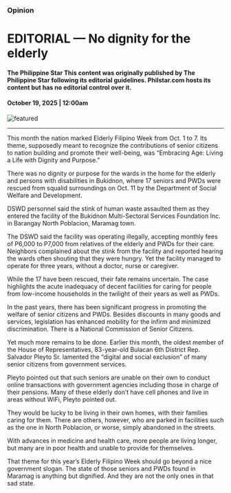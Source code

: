 ### Opinion

# EDITORIAL — No dignity for the elderly

#### The Philippine Star This content was originally published by The Philippine Star following its editorial guidelines. Philstar.com hosts its content but has no editorial control over it.

#### October 19, 2025 | 12:00am

![featured](https://media.philstar.com/photos/2023/05/30/editorialdefault-1_2023-05-30_13-49-27.jpg)

---

This month the nation marked Elderly Filipino Week from Oct. 1 to 7. Its theme, supposedly meant to recognize the contributions of senior citizens to nation building and promote their well-being, was “Embracing Age: Living a Life with Dignity and Purpose.”

There was no dignity or purpose for the wards in the home for the elderly and persons with disabilities in Bukidnon, where 17 seniors and PWDs were rescued from squalid surroundings on Oct. 11 by the Department of Social Welfare and Development.

DSWD personnel said the stink of human waste assaulted them as they entered the facility of the Bukidnon Multi-Sectoral Services Foundation Inc. in Barangay North Poblacion, Maramag town.

The DSWD said the facility was operating illegally, accepting monthly fees of P6,000 to P7,000 from relatives of the elderly and PWDs for their care. Neighbors complained about the stink from the facility and reported hearing the wards often shouting that they were hungry. Yet the facility managed to operate for three years, without a doctor, nurse or caregiver.

While the 17 have been rescued, their fate remains uncertain. The case highlights the acute inadequacy of decent facilities for caring for people from low-income households in the twilight of their years as well as PWDs.

In the past years, there has been significant progress in promoting the welfare of senior citizens and PWDs. Besides discounts in many goods and services, legislation has enhanced mobility for the infirm and minimized discrimination. There is a National Commission of Senior Citizens.

Yet much more remains to be done. Earlier this month, the oldest member of the House of Representatives, 83-year-old Bulacan 6th District Rep. Salvador Pleyto Sr. lamented the “digital and social exclusion” of many senior citizens from government services.

Pleyto pointed out that such seniors are unable on their own to conduct online transactions with government agencies including those in charge of their pensions. Many of these elderly don’t have cell phones and live in areas without WiFi, Pleyto pointed out.

They would be lucky to be living in their own homes, with their families caring for them. There are others, however, who are parked in facilities such as the one in North Poblacion, or worse, simply abandoned in the streets.

With advances in medicine and health care, more people are living longer, but many are in poor health and unable to provide for themselves.

That theme for this year’s Elderly Filipino Week should go beyond a nice government slogan. The state of those seniors and PWDs found in Maramag is anything but dignified. And they are not the only ones in that sad state.